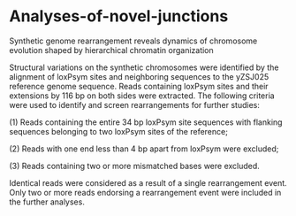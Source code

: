 # Analyses-of-novel-junctions
Synthetic genome rearrangement reveals dynamics of chromosome evolution shaped by hierarchical chromatin organization


Structural variations on the synthetic chromosomes were identified by the alignment of loxPsym sites and neighboring sequences to the yZSJ025 reference genome sequence. 
Reads containing loxPsym sites and their extensions by 116 bp on both sides were extracted. The following criteria were used to identify and screen rearrangements for further studies: 

(1) Reads containing the entire 34 bp loxPsym site sequences with flanking sequences belonging to two loxPsym sites of the reference; 

(2) Reads with one end less than 4 bp apart from loxPsym were excluded; 

(3) Reads containing two or more mismatched bases were excluded. 

Identical reads were considered as a result of a single rearrangement event. Only two or more reads endorsing a rearrangement event were included in the further analyses.
